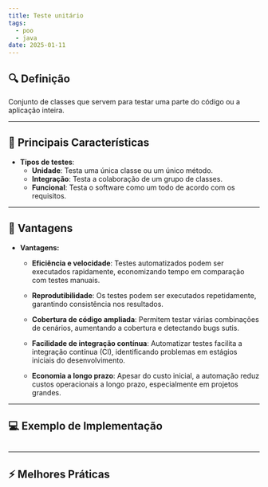 ```yaml
---
title: Teste unitário
tags:
  - poo
  - java
date: 2025-01-11
---
```


## 🔍 Definição

Conjunto de classes que servem para testar uma parte do código ou a aplicação inteira.

---

## 📝 Principais Características

- **Tipos de testes**:
	- **Unidade**: Testa uma única classe ou um único método.
	- **Integração**: Testa a colaboração de um grupo de classes.
	- **Funcional**: Testa o software como um todo de acordo com os requisitos.

---

## 🧩 Vantagens

- **Vantagens:**
	- **Eficiência e velocidade**:
		Testes automatizados podem ser executados rapidamente, economizando tempo em comparação com testes manuais.
    
	- **Reprodutibilidade**:
		Os testes podem ser executados repetidamente, garantindo consistência nos resultados.
		
	- **Cobertura de código ampliada**:
		Permitem testar várias combinações de cenários, aumentando a cobertura e detectando bugs sutis.
    
	- **Facilidade de integração contínua**:
		Automatizar testes facilita a integração contínua (CI), identificando problemas em estágios iniciais do desenvolvimento.
		
	- **Economia a longo prazo**:
		Apesar do custo inicial, a automação reduz custos operacionais a longo prazo, especialmente em projetos grandes.
---

## 💻 Exemplo de Implementação

```

```
---

## ⚡ Melhores Práticas
